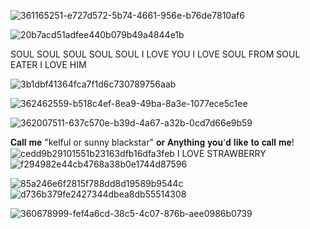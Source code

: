 ![361165251-e727d572-5b74-4661-956e-b76de7810af6](https://github.com/user-attachments/assets/818add98-937c-49c2-8865-17dda536911f)

![20b7acd51adfee440b079b49a4844e1b](https://github.com/user-attachments/assets/d6d31561-40a5-4895-b3a5-c5a77b1f25ef)

SOUL SOUL SOUL SOUL SOUL I LOVE YOU I LOVE SOUL FROM SOUL EATER I LOVE HIM

![3b1dbf41364fca7f1d6c730789756aab](https://github.com/user-attachments/assets/26aff8b1-a07e-4354-bb61-b322bbbafebb)



![362462559-b518c4ef-8ea9-49ba-8a3e-1077ece5c1ee](https://github.com/user-attachments/assets/b325ea23-f5f8-4bf6-a773-80b83d40694d)


![362007511-637c570e-b39d-4a67-a32b-0cd7d66e9b59](https://github.com/user-attachments/assets/76f2d06b-7106-4d00-bfeb-04512968dda0)





𝐂𝐚𝐥𝐥 𝐦𝐞 "kelful or sunny blackstar" 𝐨𝐫 𝐀𝐧𝐲𝐭𝐡𝐢𝐧𝐠 𝐲𝐨𝐮'𝐝 𝐥𝐢𝐤𝐞 𝐭𝐨 𝐜𝐚𝐥𝐥 𝐦𝐞!
![cedd9b29101551b23163dfb16dfa3feb](https://github.com/user-attachments/assets/4e8fab11-4b48-4169-ad68-634fa6899e86)
I LOVE STRAWBERRY
![f294982e44cb4768a38b0e1744d87596](https://github.com/user-attachments/assets/8b5480d4-53cf-4297-99bc-325f4676a658)

![85a246e6f2815f788dd8d19589b9544c](https://github.com/user-attachments/assets/81f6f4cd-c21d-40c5-9cd2-4f4a510c550a)
![d736b379fe2427344dbea8db55514308](https://github.com/user-attachments/assets/13ec3e8e-d835-4f8e-9d53-19c13236322c)


![360678999-fef4a6cd-38c5-4c07-876b-aee0986b0739](https://github.com/user-attachments/assets/e727d572-5b74-4661-956e-b76de7810af6)


